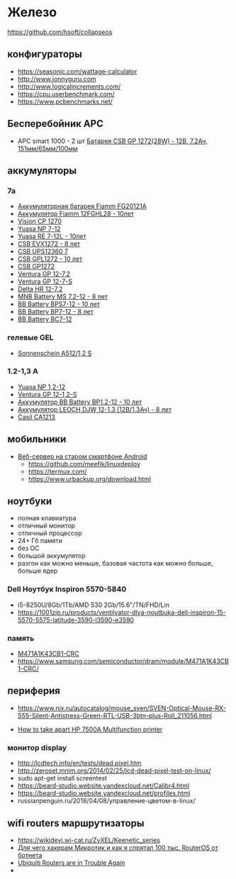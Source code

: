 # Железо

https://github.com/hsoft/collapseos

## конфигураторы

 * https://seasonic.com/wattage-calculator
 * http://www.jonnyguru.com
 * http://www.logicalincrements.com/
 * https://cpu.userbenchmark.com/
 * https://www.pcbenchmarks.net/
## Бесперебойник APC

  * APC smart 1000 - 2 шт [ Батарея CSB GP 1272(28W) - 12В, 7.2Ач, 151мм/65мм/100мм](https://www.xcom-shop.ru/csb_gp_127228w_376547.html)

## аккумуляторы

### 7a
 * [Аккумуляторная батарея Fiamm FG20121A](http://tpower.ru/fiamm_fg_20121a/438/buy/)
 * [Аккумулятор Fiamm 12FGHL28 - 10лет ](http://tpower.ru/fiamm_fghl_28/468/buy/ )
 * [Vision CP 1270 ](http://tpower.ru/vision_cp_1270/289/buy/ )
 * [Yuasa NP 7-12 ](http://tpower.ru/np7_12/214/buy/ )
 * [Yuasa RE 7-12L - 10лет ](http://tpower.ru/re7_12l/627/buy/ )
 * [CSB EVX1272 - 8 лет ](http://tpower.ru/evx1272/578/buy/ )
 * [CSB UPS12360 7 ](http://tpower.ru/ups12360_7/557/buy/ )
 * [CSB GPL1272 - 10 лет ](http://tpower.ru/gpl1272/539/buy/ )
 * [CSB GP1272 ](http://tpower.ru/gp1272/530/buy/ )
 * [Ventura GP 12-7,2 ](http://tpower.ru/gp12_7_2/9/buy/ )
 * [Ventura GP 12-7-S ](http://tpower.ru/gp12_7s/519/buy/ )
 * [Delta HR 12-7,2 ](http://tpower.ru/hr12_72/35/buy/ )
 * [MNB Battery MS 7.2-12 - 8 лет ](http://tpower.ru/ms_7_2_12/692/buy/ )
 * [BB Battery BPS7-12 - 10 лет ](http://tpower.ru/bps7_12/320/buy/ )
 * [BB Battery BP7-12 - 8 лет ](http://tpower.ru/bp7_12/184/buy/ )
 * [BB Battery BC7-12 ](http://tpower.ru/bc7_12/1/buy/ )
 
### гелевые GEL
 * [Sonnenschein A512/1,2 S ](http://tpower.ru/a512_1_2_s/405/buy/ )

 
###  1.2-1,3 А 
 * [Yuasa NP 1,2-12 ](http://tpower.ru/np1_2_12/211/buy/ )
 * [Ventura GP 12-1,2-S ](http://tpower.ru/gp12_1_2s/516/buy/ )
 * [Аккумулятор BB Battery BP1.2-12 - 10 лет ](http://www.ups-mag.ru/catalog/battery/bb-battery/bp/bp1.2-12 )
 * [Аккумулятор LEOCH DJW 12-1.3 (12В/1.3Ач) - 8 лет ](http://www.ups-mag.ru/catalog/battery/leoch/djw/djw12-1.3 )
 * [Casil CA1213 ](http://www.ups-mag.ru/catalog/battery/casil/ca1213/ )


## мобильники

 * [Веб-сервер на старом смартфоне Android](https://habr.com/ru/company/first/blog/586910/)
	* https://github.com/meefik/linuxdeploy
	* https://termux.com/
	* https://www.urbackup.org/download.html

## ноутбуки

 * полная клавиатура
 * отличный монитор
 * отличный процессор
 * 24+ Гб памяти
 * без ОС
 * большой аккумулятор
 * разгон как можно меньше, базовая частота как можно больше, больше ядер

### Dell Ноутбук Inspiron 5570-5840

 * i5-8250U/8Gb/1Tb/AMD 530 2Gb/15.6"/TN/FHD/Lin
 * https://1001zip.ru/products/ventilyator-dlya-noutbuka-dell-inspiron-15-5570-5575-latitude-3590-l3590-e3590

### память

 * [M471A1K43CB1-CRC](https://www.nix.ru/autocatalog/notebook_memory/Original-SAMSUNG-DDR4-SODIMM-8Gb-PC4-19200-for-NoteBook_294412.html)
 * https://www.samsung.com/semiconductor/dram/module/M471A1K43CB1-CRC/
 
## периферия

 * https://www.nix.ru/autocatalog/mouse_sven/SVEN-Optical-Mouse-RX-555-Silent-Antistress-Green-RTL-USB-3btn-plus-Roll_211056.html

 * [How to take apart HP 7500A Multifunction printer](https://www.youtube.com/watch?v=YeJOPX5u3yQ)

### монитор display

 * http://lcdtech.info/en/tests/dead.pixel.htm
 * http://zeroset.mnim.org/2014/02/25/lcd-dead-pixel-test-on-linux/
 * sudo apt-get install screentest
 * https://beard-studio.website.yandexcloud.net/Calibr4.html
 * https://beard-studio.website.yandexcloud.net/profiles.html
 * russianpenguin.ru/2018/04/08/управление-цветом-в-linux/

## wifi routers маршрутизаторы

 * https://wikidevi.wi-cat.ru/ZyXEL/Keenetic_series
 * [Для чего хакерам Микротик и как я спрятал 100 тыс. RouterOS от ботнета](https://habr.com/ru/post/424433/)
 * [Ubiquiti Routers are in Trouble Again](https://youtu.be/u5YuzpVQL8M?t=373)
 * 
